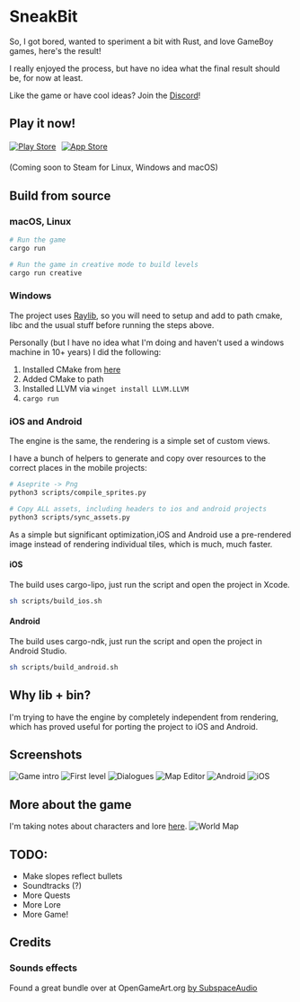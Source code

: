 # SneakBit

So, I got bored, wanted to speriment a bit with Rust, and love GameBoy games, here's the result!

I really enjoyed the process, but have no idea what the final result should be, for now at least.

Like the game or have cool ideas? Join the [Discord](https://discord.gg/MCdEgXKSH5)!

## Play it now!
<div style="display: flex; gap: 10px; justify-content: left; margin: 20px 0;">
    <a href="https://discord.gg/MCdEgXKSH5">
        <img src="docs/playstore_badge.webp" alt="Play Store" style="max-width: 150px; height: auto;">
    </a>
    <a href="https://discord.gg/MCdEgXKSH5">
        <img src="docs/appstore_badge.webp" alt="App Store" style="max-width: 150px; height: auto;">
    </a>
</div>

(Coming soon to Steam for Linux, Windows and macOS)

## Build from source
### macOS, Linux
```bash
# Run the game
cargo run

# Run the game in creative mode to build levels
cargo run creative
```

### Windows
The project uses [Raylib](https://docs.rs/raylib/latest/raylib/), so you will need to setup and add to path cmake, libc and the usual stuff before running the steps above.

Personally (but I have no idea what I'm doing and haven't used a windows machine in 10+ years) I did the following:
1. Installed CMake from [here](https://cmake.org/download/)
2. Added CMake to path
3. Installed LLVM via `winget install LLVM.LLVM`
4. `cargo run` 

### iOS and Android
The engine is the same, the rendering is a simple set of custom views.

I have a bunch of helpers to generate and copy over resources to the correct places in the mobile projects:
```bash
# Aseprite -> Png
python3 scripts/compile_sprites.py

# Copy ALL assets, including headers to ios and android projects
python3 scripts/sync_assets.py
```

As a simple but significant optimization,iOS and Android use a pre-rendered image instead of rendering individual tiles, which is much, much faster.

#### iOS
The build uses cargo-lipo, just run the script and open the project in Xcode.
```bash
sh scripts/build_ios.sh
```

#### Android
The build uses cargo-ndk, just run the script and open the project in Android Studio.
```bash
sh scripts/build_android.sh
```

## Why lib + bin?
I'm trying to have the engine by completely independent from rendering, which has proved useful for porting the project to iOS and Android.

## Screenshots
![Game intro](docs/1.png)
![First level](docs/2.png)
![Dialogues](docs/4.png)
![Map Editor](docs/6.png)
![Android](docs/android.png)
![iOS](docs/ios.jpeg)

## More about the game
I'm taking notes about characters and lore [here](https://github.com/curzel-it/sneakbit/blob/main/docs/game_design_document.md).
![World Map](docs/world_map.png)

## TODO:
- Make slopes reflect bullets
- Soundtracks (?)
- More Quests
- More Lore
- More Game!

## Credits
### Sounds effects
Found a great bundle over at OpenGameArt.org [by SubspaceAudio](https://opengameart.org/content/512-sound-effects-8-bit-style)